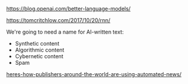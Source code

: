 ---
---

https://blog.openai.com/better-language-models/

https://tomcritchlow.com/2017/10/20/rnn/

We're going to need a name for AI-written text:

- Synthetic content
- Algorithmic content
- Cybernetic content
- Spam


[heres-how-publishers-around-the-world-are-using-automated-news/](http://www.niemanlab.org/2019/03/heres-how-publishers-around-the-world-are-using-automated-news/)